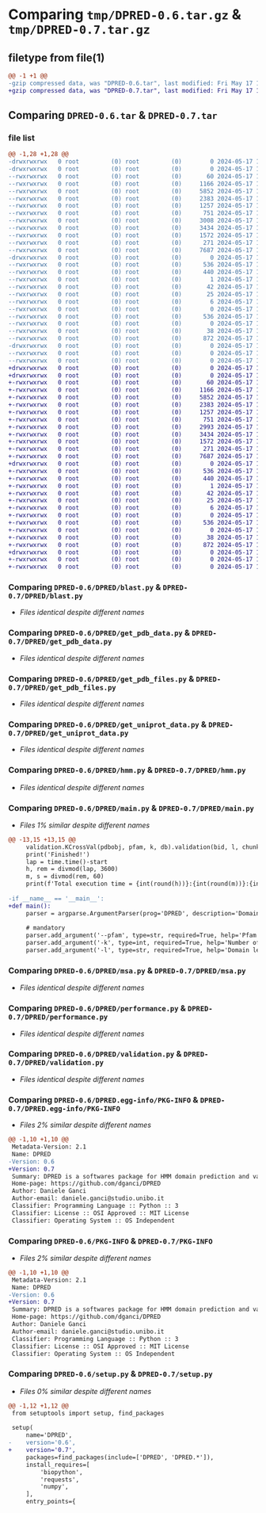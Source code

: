 # Comparing `tmp/DPRED-0.6.tar.gz` & `tmp/DPRED-0.7.tar.gz`

## filetype from file(1)

```diff
@@ -1 +1 @@
-gzip compressed data, was "DPRED-0.6.tar", last modified: Fri May 17 15:11:00 2024, max compression
+gzip compressed data, was "DPRED-0.7.tar", last modified: Fri May 17 15:15:13 2024, max compression
```

## Comparing `DPRED-0.6.tar` & `DPRED-0.7.tar`

### file list

```diff
@@ -1,28 +1,28 @@
-drwxrwxrwx   0 root         (0) root         (0)        0 2024-05-17 15:11:00.313105 DPRED-0.6/
-drwxrwxrwx   0 root         (0) root         (0)        0 2024-05-17 15:10:59.763234 DPRED-0.6/DPRED/
--rwxrwxrwx   0 root         (0) root         (0)       60 2024-05-17 12:33:46.000000 DPRED-0.6/DPRED/__init__.py
--rwxrwxrwx   0 root         (0) root         (0)     1166 2024-05-17 15:09:50.000000 DPRED-0.6/DPRED/blast.py
--rwxrwxrwx   0 root         (0) root         (0)     5852 2024-05-17 15:09:53.000000 DPRED-0.6/DPRED/get_pdb_data.py
--rwxrwxrwx   0 root         (0) root         (0)     2383 2024-05-17 15:09:54.000000 DPRED-0.6/DPRED/get_pdb_files.py
--rwxrwxrwx   0 root         (0) root         (0)     1257 2024-05-17 15:09:56.000000 DPRED-0.6/DPRED/get_uniprot_data.py
--rwxrwxrwx   0 root         (0) root         (0)      751 2024-05-17 15:09:58.000000 DPRED-0.6/DPRED/hmm.py
--rwxrwxrwx   0 root         (0) root         (0)     3008 2024-05-17 15:09:59.000000 DPRED-0.6/DPRED/main.py
--rwxrwxrwx   0 root         (0) root         (0)     3434 2024-05-17 15:10:02.000000 DPRED-0.6/DPRED/msa.py
--rwxrwxrwx   0 root         (0) root         (0)     1572 2024-05-17 15:10:04.000000 DPRED-0.6/DPRED/performance.py
--rwxrwxrwx   0 root         (0) root         (0)      271 2024-05-17 15:10:07.000000 DPRED-0.6/DPRED/remove.py
--rwxrwxrwx   0 root         (0) root         (0)     7687 2024-05-17 15:10:21.000000 DPRED-0.6/DPRED/validation.py
-drwxrwxrwx   0 root         (0) root         (0)        0 2024-05-17 15:11:00.131422 DPRED-0.6/DPRED.egg-info/
--rwxrwxrwx   0 root         (0) root         (0)      536 2024-05-17 15:10:58.000000 DPRED-0.6/DPRED.egg-info/PKG-INFO
--rwxrwxrwx   0 root         (0) root         (0)      440 2024-05-17 15:10:58.000000 DPRED-0.6/DPRED.egg-info/SOURCES.txt
--rwxrwxrwx   0 root         (0) root         (0)        1 2024-05-17 15:10:58.000000 DPRED-0.6/DPRED.egg-info/dependency_links.txt
--rwxrwxrwx   0 root         (0) root         (0)       42 2024-05-17 15:10:58.000000 DPRED-0.6/DPRED.egg-info/entry_points.txt
--rwxrwxrwx   0 root         (0) root         (0)       25 2024-05-17 15:10:58.000000 DPRED-0.6/DPRED.egg-info/requires.txt
--rwxrwxrwx   0 root         (0) root         (0)        6 2024-05-17 15:10:58.000000 DPRED-0.6/DPRED.egg-info/top_level.txt
--rwxrwxrwx   0 root         (0) root         (0)        0 2024-05-17 12:35:08.000000 DPRED-0.6/LICENSE
--rwxrwxrwx   0 root         (0) root         (0)      536 2024-05-17 15:11:00.287517 DPRED-0.6/PKG-INFO
--rwxrwxrwx   0 root         (0) root         (0)        0 2024-05-17 12:35:02.000000 DPRED-0.6/README.md
--rwxrwxrwx   0 root         (0) root         (0)       38 2024-05-17 15:11:00.318629 DPRED-0.6/setup.cfg
--rwxrwxrwx   0 root         (0) root         (0)      872 2024-05-17 15:10:46.000000 DPRED-0.6/setup.py
-drwxrwxrwx   0 root         (0) root         (0)        0 2024-05-17 15:11:00.228465 DPRED-0.6/tests/
--rwxrwxrwx   0 root         (0) root         (0)        0 2024-05-17 12:34:27.000000 DPRED-0.6/tests/__init__.py
--rwxrwxrwx   0 root         (0) root         (0)        0 2024-05-17 12:34:35.000000 DPRED-0.6/tests/test_main.py
+drwxrwxrwx   0 root         (0) root         (0)        0 2024-05-17 15:15:13.127449 DPRED-0.7/
+drwxrwxrwx   0 root         (0) root         (0)        0 2024-05-17 15:15:12.693532 DPRED-0.7/DPRED/
+-rwxrwxrwx   0 root         (0) root         (0)       60 2024-05-17 12:33:46.000000 DPRED-0.7/DPRED/__init__.py
+-rwxrwxrwx   0 root         (0) root         (0)     1166 2024-05-17 15:09:50.000000 DPRED-0.7/DPRED/blast.py
+-rwxrwxrwx   0 root         (0) root         (0)     5852 2024-05-17 15:09:53.000000 DPRED-0.7/DPRED/get_pdb_data.py
+-rwxrwxrwx   0 root         (0) root         (0)     2383 2024-05-17 15:09:54.000000 DPRED-0.7/DPRED/get_pdb_files.py
+-rwxrwxrwx   0 root         (0) root         (0)     1257 2024-05-17 15:09:56.000000 DPRED-0.7/DPRED/get_uniprot_data.py
+-rwxrwxrwx   0 root         (0) root         (0)      751 2024-05-17 15:09:58.000000 DPRED-0.7/DPRED/hmm.py
+-rwxrwxrwx   0 root         (0) root         (0)     2993 2024-05-17 15:14:35.000000 DPRED-0.7/DPRED/main.py
+-rwxrwxrwx   0 root         (0) root         (0)     3434 2024-05-17 15:10:02.000000 DPRED-0.7/DPRED/msa.py
+-rwxrwxrwx   0 root         (0) root         (0)     1572 2024-05-17 15:10:04.000000 DPRED-0.7/DPRED/performance.py
+-rwxrwxrwx   0 root         (0) root         (0)      271 2024-05-17 15:10:07.000000 DPRED-0.7/DPRED/remove.py
+-rwxrwxrwx   0 root         (0) root         (0)     7687 2024-05-17 15:10:21.000000 DPRED-0.7/DPRED/validation.py
+drwxrwxrwx   0 root         (0) root         (0)        0 2024-05-17 15:15:12.973817 DPRED-0.7/DPRED.egg-info/
+-rwxrwxrwx   0 root         (0) root         (0)      536 2024-05-17 15:15:11.000000 DPRED-0.7/DPRED.egg-info/PKG-INFO
+-rwxrwxrwx   0 root         (0) root         (0)      440 2024-05-17 15:15:11.000000 DPRED-0.7/DPRED.egg-info/SOURCES.txt
+-rwxrwxrwx   0 root         (0) root         (0)        1 2024-05-17 15:15:11.000000 DPRED-0.7/DPRED.egg-info/dependency_links.txt
+-rwxrwxrwx   0 root         (0) root         (0)       42 2024-05-17 15:15:11.000000 DPRED-0.7/DPRED.egg-info/entry_points.txt
+-rwxrwxrwx   0 root         (0) root         (0)       25 2024-05-17 15:15:11.000000 DPRED-0.7/DPRED.egg-info/requires.txt
+-rwxrwxrwx   0 root         (0) root         (0)        6 2024-05-17 15:15:11.000000 DPRED-0.7/DPRED.egg-info/top_level.txt
+-rwxrwxrwx   0 root         (0) root         (0)        0 2024-05-17 12:35:08.000000 DPRED-0.7/LICENSE
+-rwxrwxrwx   0 root         (0) root         (0)      536 2024-05-17 15:15:13.105505 DPRED-0.7/PKG-INFO
+-rwxrwxrwx   0 root         (0) root         (0)        0 2024-05-17 12:35:02.000000 DPRED-0.7/README.md
+-rwxrwxrwx   0 root         (0) root         (0)       38 2024-05-17 15:15:13.127449 DPRED-0.7/setup.cfg
+-rwxrwxrwx   0 root         (0) root         (0)      872 2024-05-17 15:15:07.000000 DPRED-0.7/setup.py
+drwxrwxrwx   0 root         (0) root         (0)        0 2024-05-17 15:15:13.054866 DPRED-0.7/tests/
+-rwxrwxrwx   0 root         (0) root         (0)        0 2024-05-17 12:34:27.000000 DPRED-0.7/tests/__init__.py
+-rwxrwxrwx   0 root         (0) root         (0)        0 2024-05-17 12:34:35.000000 DPRED-0.7/tests/test_main.py
```

### Comparing `DPRED-0.6/DPRED/blast.py` & `DPRED-0.7/DPRED/blast.py`

 * *Files identical despite different names*

### Comparing `DPRED-0.6/DPRED/get_pdb_data.py` & `DPRED-0.7/DPRED/get_pdb_data.py`

 * *Files identical despite different names*

### Comparing `DPRED-0.6/DPRED/get_pdb_files.py` & `DPRED-0.7/DPRED/get_pdb_files.py`

 * *Files identical despite different names*

### Comparing `DPRED-0.6/DPRED/get_uniprot_data.py` & `DPRED-0.7/DPRED/get_uniprot_data.py`

 * *Files identical despite different names*

### Comparing `DPRED-0.6/DPRED/hmm.py` & `DPRED-0.7/DPRED/hmm.py`

 * *Files identical despite different names*

### Comparing `DPRED-0.6/DPRED/main.py` & `DPRED-0.7/DPRED/main.py`

 * *Files 1% similar despite different names*

```diff
@@ -13,15 +13,15 @@
     validation.KCrossVal(pdbobj, pfam, k, db).validation(bid, l, chunks, sets, n) # validate the model through a K-fold CV
     print('Finished!')
     lap = time.time()-start
     h, rem = divmod(lap, 3600)
     m, s = divmod(rem, 60)
     print(f'Total execution time = {int(round(h))}:{int(round(m))}:{int(round(s))}')
 
-if __name__ == '__main__':
+def main():
     parser = argparse.ArgumentParser(prog='DPRED', description='Domain prediction and validation using HMM.')
     
     # mandatory
     parser.add_argument('--pfam', type=str, required=True, help='Pfam ID for domain prediction')
     parser.add_argument('-k', type=int, required=True, help='Number of folds for cross-validation')
     parser.add_argument('-l', type=str, required=True, help='Domain length range (upper incl.)')
```

### Comparing `DPRED-0.6/DPRED/msa.py` & `DPRED-0.7/DPRED/msa.py`

 * *Files identical despite different names*

### Comparing `DPRED-0.6/DPRED/performance.py` & `DPRED-0.7/DPRED/performance.py`

 * *Files identical despite different names*

### Comparing `DPRED-0.6/DPRED/validation.py` & `DPRED-0.7/DPRED/validation.py`

 * *Files identical despite different names*

### Comparing `DPRED-0.6/DPRED.egg-info/PKG-INFO` & `DPRED-0.7/DPRED.egg-info/PKG-INFO`

 * *Files 2% similar despite different names*

```diff
@@ -1,10 +1,10 @@
 Metadata-Version: 2.1
 Name: DPRED
-Version: 0.6
+Version: 0.7
 Summary: DPRED is a softwares package for HMM domain prediction and validation
 Home-page: https://github.com/dganci/DPRED
 Author: Daniele Ganci
 Author-email: daniele.ganci@studio.unibo.it
 Classifier: Programming Language :: Python :: 3
 Classifier: License :: OSI Approved :: MIT License
 Classifier: Operating System :: OS Independent
```

### Comparing `DPRED-0.6/PKG-INFO` & `DPRED-0.7/PKG-INFO`

 * *Files 2% similar despite different names*

```diff
@@ -1,10 +1,10 @@
 Metadata-Version: 2.1
 Name: DPRED
-Version: 0.6
+Version: 0.7
 Summary: DPRED is a softwares package for HMM domain prediction and validation
 Home-page: https://github.com/dganci/DPRED
 Author: Daniele Ganci
 Author-email: daniele.ganci@studio.unibo.it
 Classifier: Programming Language :: Python :: 3
 Classifier: License :: OSI Approved :: MIT License
 Classifier: Operating System :: OS Independent
```

### Comparing `DPRED-0.6/setup.py` & `DPRED-0.7/setup.py`

 * *Files 0% similar despite different names*

```diff
@@ -1,12 +1,12 @@
 from setuptools import setup, find_packages
 
 setup(
     name='DPRED',
-    version='0.6',
+    version='0.7',
     packages=find_packages(include=['DPRED', 'DPRED.*']),
     install_requires=[
         'biopython',
         'requests',
         'numpy',
     ],
     entry_points={
```

